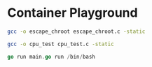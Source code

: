 # Container Playground

```bash
gcc -o escape_chroot escape_chroot.c -static
```

```bash
gcc -o cpu_test cpu_test.c -static
```

```go
go run main.go run /bin/bash
```

